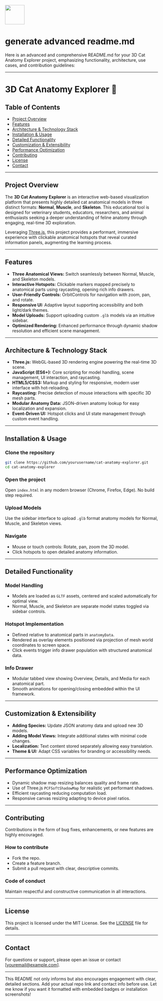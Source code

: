 <img src="https://r2cdn.perplexity.ai/pplx-full-logo-primary-dark%402x.png" style="height:64px;margin-right:32px"/>

# generate advanced readme.md

Here is an advanced and comprehensive README.md for your 3D Cat Anatomy Explorer project, emphasizing functionality, architecture, use cases, and contribution guidelines:

***

# 3D Cat Anatomy Explorer 🐾

## Table of Contents

- [Project Overview](#project-overview)
- [Features](#features)
- [Architecture \& Technology Stack](#architecture--technology-stack)
- [Installation \& Usage](#installation--usage)
- [Detailed Functionality](#detailed-functionality)
- [Customization \& Extensibility](#customization--extensibility)
- [Performance Optimization](#performance-optimization)
- [Contributing](#contributing)
- [License](#license)
- [Contact](#contact)

***

## Project Overview

The **3D Cat Anatomy Explorer** is an interactive web-based visualization platform that presents highly detailed cat anatomical models in three distinct formats: **Normal**, **Muscle**, and **Skeleton**. This educational tool is designed for veterinary students, educators, researchers, and animal enthusiasts seeking a deeper understanding of feline anatomy through engaging, real-time 3D exploration.

Leveraging [Three.js](https://threejs.org), this project provides a performant, immersive experience with clickable anatomical hotspots that reveal curated information panels, augmenting the learning process.

***

## Features

- **Three Anatomical Views:** Switch seamlessly between Normal, Muscle, and Skeleton models.
- **Interactive Hotspots:** Clickable markers mapped precisely to anatomical parts using raycasting, opening rich info drawers.
- **User-Friendly Controls:** OrbitControls for navigation with zoom, pan, and rotate.
- **Responsive UI:** Adaptive layout supporting accessibility and both light/dark themes.
- **Model Uploads:** Support uploading custom `.glb` models via an intuitive sidebar.
- **Optimized Rendering:** Enhanced performance through dynamic shadow resolution and efficient scene management.

***

## Architecture \& Technology Stack

- **Three.js:** WebGL-based 3D rendering engine powering the real-time 3D scene.
- **JavaScript (ES6+):** Core scripting for model handling, scene management, UI interaction, and raycasting.
- **HTML5/CSS3:** Markup and styling for responsive, modern user interface with hot-reloading.
- **Raycasting:** Precise detection of mouse interactions with specific 3D mesh parts.
- **Modular Anatomy Data:** JSON-driven anatomy lookup for easy localization and expansion.
- **Event-Driven UI:** Hotspot clicks and UI state management through custom event handling.

***

## Installation \& Usage

### Clone the repository

```bash
git clone https://github.com/yourusername/cat-anatomy-explorer.git
cd cat-anatomy-explorer
```


### Open the project

Open `index.html` in any modern browser (Chrome, Firefox, Edge). No build step required.

### Upload Models

Use the sidebar interface to upload `.glb` format anatomy models for Normal, Muscle, and Skeleton views.

### Navigate

- Mouse or touch controls: Rotate, pan, zoom the 3D model.
- Click hotspots to open detailed anatomy information.

***

## Detailed Functionality

### Model Handling

- Models are loaded as `GLTF` assets, centered and scaled automatically for optimal view.
- Normal, Muscle, and Skeleton are separate model states toggled via sidebar controls.


### Hotspot Implementation

- Defined relative to anatomical parts in `anatomyData`.
- Rendered as overlay elements positioned via projection of mesh world coordinates to screen space.
- Click events trigger info drawer population with structured anatomical data.


### Info Drawer

- Modular tabbed view showing Overview, Details, and Media for each anatomical part.
- Smooth animations for opening/closing embedded within the UI framework.

***

## Customization \& Extensibility

- **Adding Species:** Update JSON anatomy data and upload new 3D models.
- **Adding Model Views:** Integrate additional states with minimal code changes.
- **Localization:** Text content stored separately allowing easy translation.
- **Theme \& UI:** Adapt CSS variables for branding or accessibility needs.

***

## Performance Optimization

- Dynamic shadow map resizing balances quality and frame rate.
- Use of Three.js `PCFSoftShadowMap` for realistic yet performant shadows.
- Efficient raycasting reducing computation load.
- Responsive canvas resizing adapting to device pixel ratios.

***

## Contributing

Contributions in the form of bug fixes, enhancements, or new features are highly encouraged.

### How to contribute

- Fork the repo.
- Create a feature branch.
- Submit a pull request with clear, descriptive commits.


### Code of conduct

Maintain respectful and constructive communication in all interactions.

***

## License

This project is licensed under the MIT License. See the [LICENSE](LICENSE) file for details.

***

## Contact

For questions or support, please open an issue or contact [youremail@example.com].

***

This README not only informs but also encourages engagement with clear, detailed sections. Add your actual repo link and contact info before use. Let me know if you want it formatted with embedded badges or installation screenshots!

